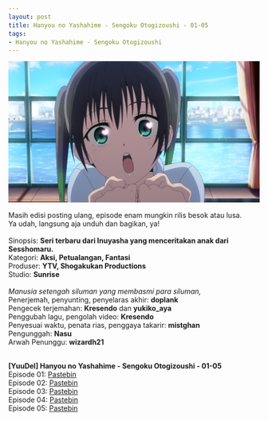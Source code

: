 ```yaml
---
layout: post
title: Hanyou no Yashahime - Sengoku Otogizoushi - 01-05
tags:
- Hanyou no Yashahime - Sengoku Otogizoushi
---
```


<img src="/img/nijigaku-03.png"/>

Masih edisi posting ulang, episode enam mungkin rilis besok atau lusa.<br>
Ya udah, langsung aja unduh dan bagikan, ya!<br>
<br>
Sinopsis: **Seri terbaru dari Inuyasha yang menceritakan anak dari Sesshomaru.**<br>
Kategori: **Aksi, Petualangan, Fantasi**<br>
Produser: **YTV, Shogakukan Productions**<br>
Studio: **Sunrise**<br>
<br>
*Manusia setengah siluman yang membasmi para siluman,*<br>
Penerjemah, penyunting, penyelaras akhir: **doplank**<br>
Pengecek terjemahan: **Kresendo** dan **yukiko_aya**<br>
Penggubah lagu, pengolah video: **Kresendo**<br>
Penyesuai waktu, penata rias, penggaya takarir: **mistghan**<br>
Pengunggah: **Nasu**<br>
Arwah Penunggu: **wizardh21**<br>
<br>

**[YuuDel] Hanyou no Yashahime - Sengoku Otogizoushi - 01-05**<br>
Episode 01: [Pastebin](https://pastebin.com/raw/VKvAjjSD)<br>
Episode 02: [Pastebin](https://pastebin.com/raw/xx7R8aPd)<br>
Episode 03: [Pastebin](https://pastebin.com/raw/vz0ppRf0)<br>
Episode 04: [Pastebin](https://pastebin.com/raw/9NGMpzVe)<br>
Episode 05: [Pastebin](https://pastebin.com/raw/rgQdPHjt)